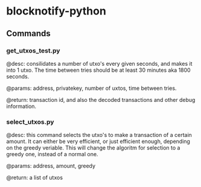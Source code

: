 # blocknotify-python

## Commands

### get_utxos_test.py
@desc: consilidates a number of utxo's every given seconds, and makes it into 1 utxo.
The time between tries should be at least 30 minutes aka 1800 seconds.

@params: address, privatekey, number of uxtos, time between tries.

@return: transaction id, and also the decoded transactions and other debug information.

### select_utxos.py
@desc: this command selects the utxo's to make a transaction of a certain amount. It can either be very efficient, or just efficient enough, depending on the greedy veriable. This will change the algoritm for selection to a greedy one, instead of a normal one.

@params: address, amount, greedy

@return: a list of utxos
